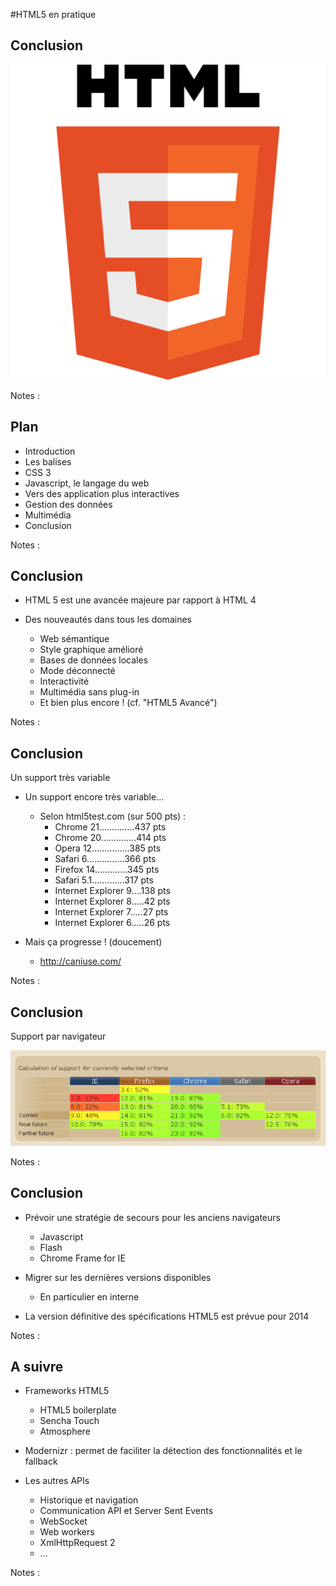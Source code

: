 #HTML5 en pratique

<!-- .slide: class="page-title" -->



## Conclusion


![](ressources/images/09_conclusion-100002010000020000000200EB9C62D4.png)

Notes :




## Plan

- Introduction
- Les balises
- CSS 3
- Javascript, le langage du web
- Vers des application plus interactives 
- Gestion des données
- Multimédia
- Conclusion

Notes :




## Conclusion

- HTML 5 est une avancée majeure par rapport à HTML 4

- Des nouveautés dans tous les domaines
	- Web sémantique
	- Style graphique amélioré
	- Bases de données locales
	- Mode déconnecté
	- Interactivité
	- Multimédia sans plug-in
	- Et bien plus encore ! (cf. "HTML5 Avancé")


Notes :




## Conclusion
  
Un support très variable

- Un support encore très variable...
	- Selon html5test.com (sur 500 pts) :
		- Chrome 21..............437 pts
		- Chrome 20..............414 pts
		- Opera 12...............385 pts
		- Safari 6...............366 pts
		- Firefox 14.............345 pts
		- Safari 5.1.............317 pts
		- Internet Explorer 9....138 pts
		- Internet Explorer 8.....42 pts
		- Internet Explorer 7.....27 pts
		- Internet Explorer 6.....26 pts



- Mais ça progresse ! (doucement)
	- http://caniuse.com/


Notes :




## Conclusion
  
Support par navigateur

![](ressources/images/09_conclusion-10000201000002E0000000DF737F922D.png)

Notes :




## Conclusion

- Prévoir une stratégie de secours pour les anciens navigateurs
	- Javascript
	- Flash
	- Chrome Frame for IE


- Migrer sur les dernières versions disponibles
	- En particulier en interne


- La version définitive des spécifications HTML5 est prévue pour 2014

Notes :




## A suivre

- Frameworks HTML5
	- HTML5 boilerplate
	- Sencha Touch
	- Atmosphere

- Modernizr : permet de faciliter la détection des fonctionnalités et le fallback
- Les autres APIs
	- Historique et navigation
	- Communication API et Server Sent Events
	- WebSocket
	- Web workers
	- XmlHttpRequest 2
	- ...


Notes :




<!-- .slide: class="page-questions" -->



<!-- .slide: class="page-tp1" -->